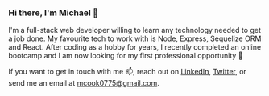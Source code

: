 ### Hi there, I'm Michael 🖖
I'm a full-stack web developer willing to learn any technology needed to get a job done. My favourite tech to work with is Node, Express, Sequelize ORM and React. After coding as a hobby for years, I recently completed an online bootcamp and I am now looking for my first professional opportunity :eyes:

If you want to get in touch with me 📫, reach out on [LinkedIn](https://www.linkedin.com/in/michael-cook-47151118a/), [Twitter](https://twitter.com/iizcatarrhine), or send me an email at mcook0775@gmail.com.

<!--
**michaelacook/michaelacook** is a ✨ _special_ ✨ repository because its `README.md` (this file) appears on your GitHub profile.

Here are some ideas to get you started:

- 🔭 I’m currently working on ...
- 🌱 I’m currently learning ...
- 👯 I’m looking to collaborate on ...
- 🤔 I’m looking for help with ...
- 💬 Ask me about ...
- 📫 How to reach me: ...
- 😄 Pronouns: ...
- ⚡ Fun fact: ...
-->

